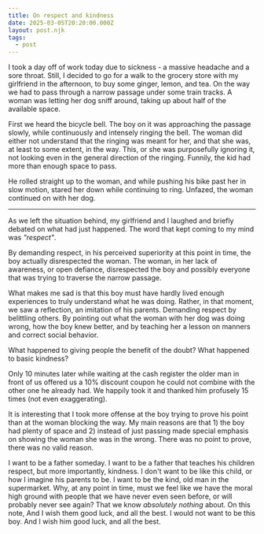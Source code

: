 ```yaml
---
title: On respect and kindness
date: 2025-03-05T20:20:00.000Z
layout: post.njk
tags:
  - post
---
```


I took a day off of work today due to sickness - a massive headache and a sore throat.
Still, I decided to go for a walk to the grocery store with my girlfriend in the afternoon, to buy some ginger, lemon, and tea.
On the way we had to pass through a narrow passage under some train tracks. A woman was letting her dog sniff around, taking up about half of the available space.

First we heard the bicycle bell. The boy on it was approaching the passage slowly, while continuously and intensely ringing the bell. The woman did either not understand that the ringing was meant for her, and that she was, at least to some extent, in the way. This, or she was purposefully ignoring it, not looking even in the general direction of the ringing.
Funnily, the kid had more than enough space to pass.

He rolled straight up to the woman, and while pushing his bike past her in slow motion, stared her down while continuing to ring. Unfazed, the woman continued on with her dog.

---

As we left the situation behind, my girlfriend and I laughed and briefly debated on what had just happened. The word that kept coming to my mind was *"respect"*.

By demanding respect, in his perceived superiority at this point in time, the boy actually disrespected the woman. The woman, in her lack of awareness, or open defiance, disrespected the boy and possibly everyone that was trying to traverse the narrow passage.

What makes me sad is that this boy must have hardly lived enough experiences to truly understand what he was doing. Rather, in that moment, we saw a reflection, an imitation of his parents. Demanding respect by belittling others. By pointing out what the woman with her dog was doing wrong, how the boy knew better, and by teaching her a lesson on manners and correct social behavior.

What happened to giving people the benefit of the doubt? What happened to basic kindness?

Only 10 minutes later while waiting at the cash register the older man in front of us offered us a 10% discount coupon he could not combine with the other one he already had.
We happily took it and thanked him profusely 15 times (not even exaggerating).

It is interesting that I took more offense at the boy trying to prove his point than at the woman blocking the way. My main reasons are that 1) the boy had plenty of space and 2) instead of just passing made special emphasis on showing the woman she was in the wrong. There was no point to prove, there was no valid reason.

I want to be a father someday. I want to be a father that teaches his children respect, but more importantly, kindness. I don't want to be like this child, or how I imagine his parents to be. I want to be the kind, old man in the supermarket.
Why, at any point in time, must we feel like we have the moral high ground with people that we have never even seen before, or will probably never see again? That we know *absolutely nothing* about.
On this note, And I wish them good luck, and all the best.
I would not want to be this boy. And I wish him good luck, and all the best.
